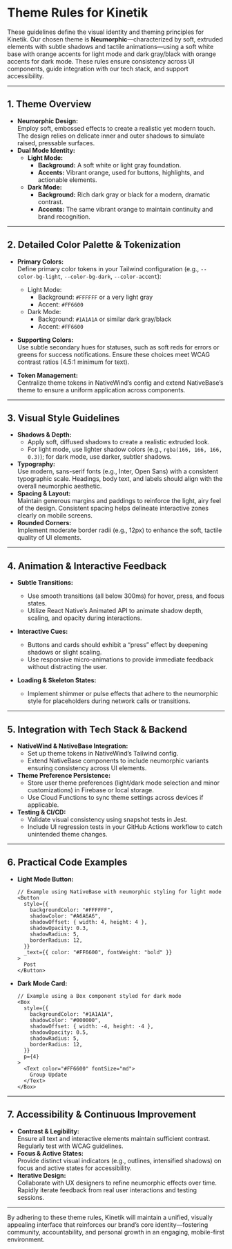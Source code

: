 # Theme Rules for Kinetik

These guidelines define the visual identity and theming principles for Kinetik. Our chosen theme is **Neumorphic**—characterized by soft, extruded elements with subtle shadows and tactile animations—using a soft white base with orange accents for light mode and dark gray/black with orange accents for dark mode. These rules ensure consistency across UI components, guide integration with our tech stack, and support accessibility.

---

## 1. Theme Overview

- **Neumorphic Design:**  
  Employ soft, embossed effects to create a realistic yet modern touch. The design relies on delicate inner and outer shadows to simulate raised, pressable surfaces.
- **Dual Mode Identity:**
  - **Light Mode:**
    - **Background:** A soft white or light gray foundation.
    - **Accents:** Vibrant orange, used for buttons, highlights, and actionable elements.
  - **Dark Mode:**
    - **Background:** Rich dark gray or black for a modern, dramatic contrast.
    - **Accents:** The same vibrant orange to maintain continuity and brand recognition.

---

## 2. Detailed Color Palette & Tokenization

- **Primary Colors:**  
  Define primary color tokens in your Tailwind configuration (e.g., `--color-bg-light`, `--color-bg-dark`, `--color-accent`):
  - Light Mode:
    - Background: `#FFFFFF` or a very light gray
    - Accent: `#FF6600`
  - Dark Mode:
    - Background: `#1A1A1A` or similar dark gray/black
    - Accent: `#FF6600`
- **Supporting Colors:**  
  Use subtle secondary hues for statuses, such as soft reds for errors or greens for success notifications. Ensure these choices meet WCAG contrast ratios (4.5:1 minimum for text).

- **Token Management:**  
  Centralize theme tokens in NativeWind’s config and extend NativeBase’s theme to ensure a uniform application across components.

---

## 3. Visual Style Guidelines

- **Shadows & Depth:**
  - Apply soft, diffused shadows to create a realistic extruded look.
  - For light mode, use lighter shadow colors (e.g., `rgba(166, 166, 166, 0.3)`); for dark mode, use darker, subtler shadows.
- **Typography:**  
  Use modern, sans-serif fonts (e.g., Inter, Open Sans) with a consistent typographic scale. Headings, body text, and labels should align with the overall neumorphic aesthetic.
- **Spacing & Layout:**  
  Maintain generous margins and paddings to reinforce the light, airy feel of the design. Consistent spacing helps delineate interactive zones clearly on mobile screens.
- **Rounded Corners:**  
  Implement moderate border radii (e.g., 12px) to enhance the soft, tactile quality of UI elements.

---

## 4. Animation & Interactive Feedback

- **Subtle Transitions:**
  - Use smooth transitions (all below 300ms) for hover, press, and focus states.
  - Utilize React Native’s Animated API to animate shadow depth, scaling, and opacity during interactions.
- **Interactive Cues:**

  - Buttons and cards should exhibit a “press” effect by deepening shadows or slight scaling.
  - Use responsive micro-animations to provide immediate feedback without distracting the user.

- **Loading & Skeleton States:**
  - Implement shimmer or pulse effects that adhere to the neumorphic style for placeholders during network calls or transitions.

---

## 5. Integration with Tech Stack & Backend

- **NativeWind & NativeBase Integration:**
  - Set up theme tokens in NativeWind’s Tailwind config.
  - Extend NativeBase components to include neumorphic variants ensuring consistency across UI elements.
- **Theme Preference Persistence:**
  - Store user theme preferences (light/dark mode selection and minor customizations) in Firebase or local storage.
  - Use Cloud Functions to sync theme settings across devices if applicable.
- **Testing & CI/CD:**
  - Validate visual consistency using snapshot tests in Jest.
  - Include UI regression tests in your GitHub Actions workflow to catch unintended theme changes.

---

## 6. Practical Code Examples

- **Light Mode Button:**

  ```tsx
  // Example using NativeBase with neumorphic styling for light mode
  <Button
    style={{
      backgroundColor: "#FFFFFF",
      shadowColor: "#A6A6A6",
      shadowOffset: { width: 4, height: 4 },
      shadowOpacity: 0.3,
      shadowRadius: 5,
      borderRadius: 12,
    }}
    _text={{ color: "#FF6600", fontWeight: "bold" }}
  >
    Post
  </Button>
  ```

- **Dark Mode Card:**
  ```tsx
  // Example using a Box component styled for dark mode
  <Box
    style={{
      backgroundColor: "#1A1A1A",
      shadowColor: "#000000",
      shadowOffset: { width: -4, height: -4 },
      shadowOpacity: 0.5,
      shadowRadius: 5,
      borderRadius: 12,
    }}
    p={4}
  >
    <Text color="#FF6600" fontSize="md">
      Group Update
    </Text>
  </Box>
  ```

---

## 7. Accessibility & Continuous Improvement

- **Contrast & Legibility:**  
  Ensure all text and interactive elements maintain sufficient contrast. Regularly test with WCAG guidelines.
- **Focus & Active States:**  
  Provide distinct visual indicators (e.g., outlines, intensified shadows) on focus and active states for accessibility.
- **Iterative Design:**  
  Collaborate with UX designers to refine neumorphic effects over time. Rapidly iterate feedback from real user interactions and testing sessions.

---

By adhering to these theme rules, Kinetik will maintain a unified, visually appealing interface that reinforces our brand’s core identity—fostering community, accountability, and personal growth in an engaging, mobile-first environment.
